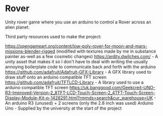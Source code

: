 # Rover

Unity rover game where you use an arduino to control a Rover across an alien planet.

Third party resources used to make the project:

https://opengameart.org/content/low-poly-rover-for-moon-and-mars-missions-blender-rigged (modified with textures made by me in substance painter as-well as a few cosmetic changes)
https://ardity.dwilches.com/ - A unity asset that makes it so I don't have to deal with writing the usually annoying boilerplate code to communicate back and forth with the arduino
https://github.com/adafruit/Adafruit-GFX-Library - A GFX library used to draw stuff onto an arduino compatible TFT screen
https://github.com/adafruit/TFTLCD-Library - A library used to use a arduino compatible TFT screen
https://uk.banggood.com/Geekcreit-UNO-R3-Improved-Version-2_8TFT-LCD-Touch-Screen-2_4TFT-Touch-Screen-Display-Module-Kit-p-1428291.html?rmmds=search&cur_warehouse=UK - An arduino R3 (unused) + 2 screens (only the 2.8 inch was used)
Arduino Uno - Supplied by the university at the start of the project
